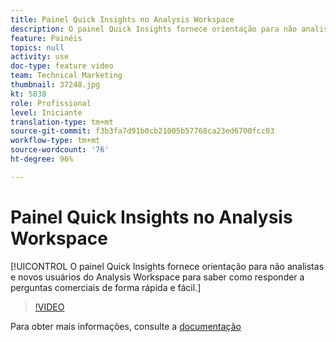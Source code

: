 ```yaml
---
title: Painel Quick Insights no Analysis Workspace
description: O painel Quick Insights fornece orientação para não analistas e novos usuários do Analysis Workspace para saber como responder a perguntas comerciais de forma rápida e fácil.
feature: Painéis
topics: null
activity: use
doc-type: feature video
team: Technical Marketing
thumbnail: 37248.jpg
kt: 5838
role: Profissional
level: Iniciante
translation-type: tm+mt
source-git-commit: f3b3fa7d91b0cb21005b57768ca23ed6700fcc03
workflow-type: tm+mt
source-wordcount: '76'
ht-degree: 96%

---
```



# Painel Quick Insights no Analysis Workspace

[!UICONTROL O painel Quick Insights fornece orientação para não analistas e novos usuários do Analysis Workspace para saber como responder a perguntas comerciais de forma rápida e fácil.]

>[!VIDEO](https://video.tv.adobe.com/v/37248/?quality=12&learn=on)

Para obter mais informações, consulte a [documentação](https://docs.adobe.com/content/help/pt-BR/analytics/analyze/analysis-workspace/panels/quickinsight.html)
